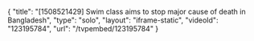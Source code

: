 {
    "title": "[1508521429] Swim class aims to stop major cause of death in Bangladesh",
    "type": "solo",
    "layout": "iframe-static",
    "videoId": "123195784",
    "url": "\/tvpembed\/123195784"
}